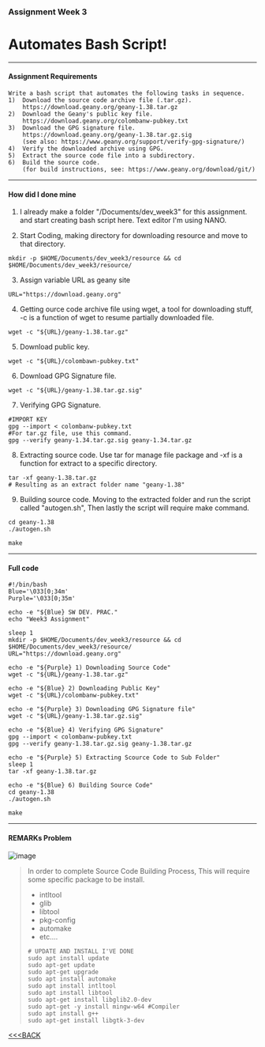 ### Assignment Week 3
# Automates Bash Script!

* * *

#### **Assignment Requirements**
```
Write a bash script that automates the following tasks in sequence.
1)  Download the source code archive file (.tar.gz).
    https://download.geany.org/geany-1.38.tar.gz
2)  Download the Geany's public key file.
    https://download.geany.org/colombanw-pubkey.txt
3)  Download the GPG signature file.
    https://download.geany.org/geany-1.38.tar.gz.sig
    (see also: https://www.geany.org/support/verify-gpg-signature/)
4)  Verify the downloaded archive using GPG.
5)  Extract the source code file into a subdirectory.
6)  Build the source code.
    (for build instructions, see: https://www.geany.org/download/git/)
```

* * *

#### **How did I done mine** 

1) I already make a folder "/Documents/dev_week3" for this assignment.
and start creating bash script here. Text editor I'm using NANO.

2) Start Coding, making directory for downloading resource and move to that directory.
```console
mkdir -p $HOME/Documents/dev_week3/resource && cd $HOME/Documents/dev_week3/resource/
```

3) Assign variable URL as geany site
```console
URL="https://download.geany.org"
```

4) Getting ource code archive file using wget, a tool for downloading stuff, -c is a function of wget to resume partially downloaded file.
```console
wget -c "${URL}/geany-1.38.tar.gz"
```

5) Download public key.
```console
wget -c "${URL}/colombawn-pubkey.txt"
```

6) Download GPG Signature file.
```console
wget -c "${URL}/geany-1.38.tar.gz.sig"
```

7) Verifying GPG Signature.
```console
#IMPORT KEY
gpg --import < colombanw-pubkey.txt
#For tar.gz file, use this command.
gpg --verify geany-1.34.tar.gz.sig geany-1.34.tar.gz
```

8) Extracting source code. Use tar for manage file package and -xf is a function for extract to a specific directory.
```console
tar -xf geany-1.38.tar.gz
# Resulting as an extract folder name "geany-1.38"
```

9) Building source code. Moving to the extracted folder and run the script called "autogen.sh", Then lastly the script will require make command.
```console
cd geany-1.38
./autogen.sh

make
```

* * *

#### Full code

```console
#!/bin/bash
Blue='\033[0;34m'
Purple='\033[0;35m'

echo -e "${Blue} SW DEV. PRAC."
echo "Week3 Assignment"

sleep 1
mkdir -p $HOME/Documents/dev_week3/resource && cd $HOME/Documents/dev_week3/resource/
URL="https://download.geany.org"

echo -e "${Purple} 1) Downloading Source Code"
wget -c "${URL}/geany-1.38.tar.gz"

echo -e "${Blue} 2) Downloading Public Key"
wget -c "${URL}/colombanw-pubkey.txt"

echo -e "${Purple} 3) Downloading GPG Signature file"
wget -c "${URL}/geany-1.38.tar.gz.sig"

echo -e "${Blue} 4) Verifying GPG Signature"
gpg --import < colombanw-pubkey.txt
gpg --verify geany-1.38.tar.gz.sig geany-1.38.tar.gz

echo -e "${Purple} 5) Extracting Scource Code to Sub Folder"
sleep 1
tar -xf geany-1.38.tar.gz 

echo -e "${Blue} 6) Building Source Code"
cd geany-1.38
./autogen.sh

make

```

* * *

#### REMARKs Problem
![image](https://user-images.githubusercontent.com/109336369/184209414-47b1a24c-2c5b-4771-a913-f8ce7b93532c.png)

> In order to complete Source Code Building Process, This will require some specific package to be install.
> - intltool 
> - glib
> - libtool
> - pkg-config
> - automake
> - etc....
>
> ```console
> # UPDATE AND INSTALL I'VE DONE
> sudo apt install update
> sudo apt-get update
> sudo apt-get upgrade
> sudo apt install automake
> sudo apt install intltool
> sudo apt install libtool
> sudo apt-get install libglib2.0-dev
> sudo apt-get -y install mingw-w64 #Compiler
> sudo apt install g++
> sudo apt-get install libgtk-3-dev
> ```

[<<<BACK](/softwaredev_content_index.md)
